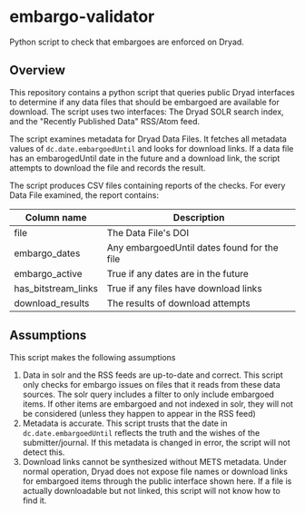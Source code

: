embargo-validator
=================

Python script to check that embargoes are enforced on Dryad.

## Overview

This repository contains a python script that queries public Dryad interfaces to determine if any data files that should be embargoed are available for download.  The script uses two interfaces: The Dryad SOLR search index, and the "Recently Published Data" RSS/Atom feed.

The script examines metadata for Dryad Data Files.  It fetches all metadata values of `dc.date.embargoedUntil` and looks for download links.  If a data file has an embarogedUntil date in the future and a download link, the script attempts to download the file and records the result.

The script produces CSV files containing reports of the checks.  For every Data File examined, the report contains:


| Column name             | Description                                 |
|-------------------------|---------------------------------------------|
| file                    | The Data File's DOI                         |
| embargo\_dates          | Any embargoedUntil dates found for the file |
| embargo\_active         | True if any dates are in the future         |
| has\_bitstream\_links   | True if any files have download links       |
| download\_results       | The results of download attempts            |

## Assumptions

This script makes the following assumptions

1. Data in solr and the RSS feeds are up-to-date and correct.  This script only checks for embargo issues on files that it reads from these data sources.  The solr query includes a filter to only include embargoed items.  If other items are embargoed and not indexed in solr, they will not be considered (unless they happen to appear in the RSS feed)
2. Metadata is accurate.  This script trusts that the date in `dc.date.embargoedUntil` reflects the truth and the wishes of the submitter/journal.  If this metadata is changed in error, the script will not detect this.
3. Download links cannot be synthesized without METS metadata.  Under normal operation, Dryad does not expose file names or download links for embargoed items through the public interface shown here.  If a file is actually downloadable but not linked, this script will not know how to find it.


